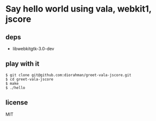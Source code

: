 # Say hello world using vala, webkit1, jscore

## deps

- libwebkitgtk-3.0-dev

## play with it

```
$ git clone git@github.com:diorahman/greet-vala-jscore.git
$ cd greet-vala-jscore
$ make
$ ./hello
```

## license
MIT
